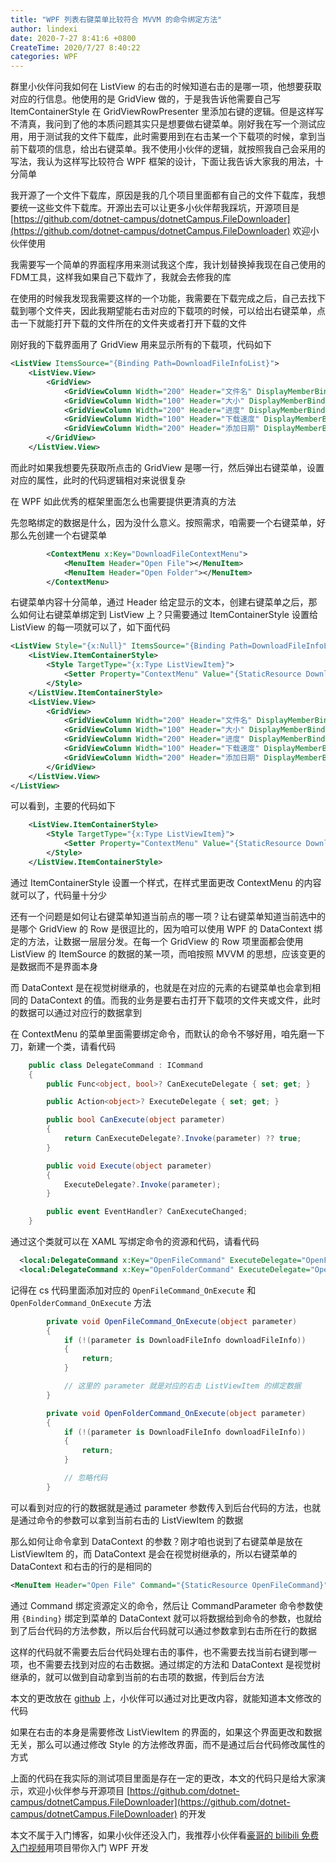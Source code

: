 ```yaml
---
title: "WPF 列表右键菜单比较符合 MVVM 的命令绑定方法"
author: lindexi
date: 2020-7-27 8:41:6 +0800
CreateTime: 2020/7/27 8:40:22
categories: WPF
---
```


群里小伙伴问我如何在 ListView 的右击的时候知道右击的是哪一项，他想要获取对应的行信息。他使用的是 GridView 做的，于是我告诉他需要自己写 ItemContainerStyle 在 GridViewRowPresenter 里添加右键的逻辑。但是这样写不清真，我问到了他的本质问题其实只是想要做右键菜单。刚好我在写一个测试应用，用于测试我的文件下载库，此时需要用到在右击某一个下载项的时候，拿到当前下载项的信息，给出右键菜单。我不使用小伙伴的逻辑，就按照我自己会采用的写法，我认为这样写比较符合 WPF 框架的设计，下面让我告诉大家我的用法，十分简单

<!--more-->


<!-- CreateTime:2020/7/27 8:40:22 -->

<!-- 发布 -->

我开源了一个文件下载库，原因是我的几个项目里面都有自己的文件下载库，我想要统一这些文件下载库。开源出去可以让更多小伙伴帮我踩坑，开源项目是 [https://github.com/dotnet-campus/dotnetCampus.FileDownloader](https://github.com/dotnet-campus/dotnetCampus.FileDownloader) 欢迎小伙伴使用

我需要写一个简单的界面程序用来测试我这个库，我计划替换掉我现在自己使用的FDM工具，这样我如果自己下载炸了，我就会去修我的库

在使用的时候我发现我需要这样的一个功能，我需要在下载完成之后，自己去找下载到哪个文件夹，因此我期望能右击对应的下载项的时候，可以给出右键菜单，点击一下就能打开下载的文件所在的文件夹或者打开下载的文件

刚好我的下载界面用了 GridView 用来显示所有的下载项，代码如下

```xml
<ListView ItemsSource="{Binding Path=DownloadFileInfoList}">
    <ListView.View>
        <GridView>
            <GridViewColumn Width="200" Header="文件名" DisplayMemberBinding="{Binding FileName}" />
            <GridViewColumn Width="100" Header="大小" DisplayMemberBinding="{Binding FileSize}"/>
            <GridViewColumn Width="200" Header="进度" DisplayMemberBinding="{Binding DownloadProcess}"/>
            <GridViewColumn Width="100" Header="下载速度" DisplayMemberBinding="{Binding DownloadSpeed}"/>
            <GridViewColumn Width="200" Header="添加日期" DisplayMemberBinding="{Binding AddedTime}"/>
        </GridView>
    </ListView.View>
```

而此时如果我想要先获取所点击的 GridView 是哪一行，然后弹出右键菜单，设置对应的属性，此时的代码逻辑相对来说很复杂

在 WPF 如此优秀的框架里面怎么也需要提供更清真的方法

先忽略绑定的数据是什么，因为没什么意义。按照需求，咱需要一个右键菜单，好那么先创建一个右键菜单

```xml
        <ContextMenu x:Key="DownloadFileContextMenu">
            <MenuItem Header="Open File"></MenuItem>
            <MenuItem Header="Open Folder"></MenuItem>
        </ContextMenu>
```

右键菜单内容十分简单，通过 Header 给定显示的文本，创建右键菜单之后，那么如何让右键菜单绑定到 ListView 上？只需要通过 ItemContainerStyle 设置给 ListView 的每一项就可以了，如下面代码

```xml
<ListView Style="{x:Null}" ItemsSource="{Binding Path=DownloadFileInfoList}">
    <ListView.ItemContainerStyle>
        <Style TargetType="{x:Type ListViewItem}">
            <Setter Property="ContextMenu" Value="{StaticResource DownloadFileContextMenu}"/>
        </Style>
    </ListView.ItemContainerStyle>
    <ListView.View>
        <GridView>
            <GridViewColumn Width="200" Header="文件名" DisplayMemberBinding="{Binding FileName}" />
            <GridViewColumn Width="100" Header="大小" DisplayMemberBinding="{Binding FileSize}"/>
            <GridViewColumn Width="200" Header="进度" DisplayMemberBinding="{Binding DownloadProcess}"/>
            <GridViewColumn Width="100" Header="下载速度" DisplayMemberBinding="{Binding DownloadSpeed}"/>
            <GridViewColumn Width="200" Header="添加日期" DisplayMemberBinding="{Binding AddedTime}"/>
        </GridView>
    </ListView.View>
</ListView>
```

可以看到，主要的代码如下

```xml
    <ListView.ItemContainerStyle>
        <Style TargetType="{x:Type ListViewItem}">
            <Setter Property="ContextMenu" Value="{StaticResource DownloadFileContextMenu}"/>
        </Style>
    </ListView.ItemContainerStyle>
```

通过 ItemContainerStyle 设置一个样式，在样式里面更改 ContextMenu 的内容就可以了，代码量十分少

还有一个问题是如何让右键菜单知道当前点的哪一项？让右键菜单知道当前选中的是哪个 GridView 的 Row 是很逗比的，因为咱可以使用 WPF 的 DataContext 绑定的方法，让数据一层层分发。在每一个 GridView 的 Row 项里面都会使用 ListView 的 ItemSource 的数据的某一项，而咱按照 MVVM 的思想，应该变更的是数据而不是界面本身

而 DataContext 是在视觉树继承的，也就是在对应的元素的右键菜单也会拿到相同的 DataContext 的值。而我的业务是要右击打开下载项的文件夹或文件，此时的数据可以通过对应行的数据拿到

在 ContextMenu 的菜单里面需要绑定命令，而默认的命令不够好用，咱先磨一下刀，新建一个类，请看代码

```csharp
    public class DelegateCommand : ICommand
    {
        public Func<object, bool>? CanExecuteDelegate { set; get; }

        public Action<object>? ExecuteDelegate { set; get; }

        public bool CanExecute(object parameter)
        {
            return CanExecuteDelegate?.Invoke(parameter) ?? true;
        }

        public void Execute(object parameter)
        {
            ExecuteDelegate?.Invoke(parameter);
        }

        public event EventHandler? CanExecuteChanged;
    }
```

通过这个类就可以在 XAML 写绑定命令的资源和代码，请看代码

```xml
  <local:DelegateCommand x:Key="OpenFileCommand" ExecuteDelegate="OpenFileCommand_OnExecute" ></local:DelegateCommand>
  <local:DelegateCommand x:Key="OpenFolderCommand" ExecuteDelegate="OpenFolderCommand_OnExecute" ></local:DelegateCommand>
```

记得在 cs 代码里面添加对应的 `OpenFileCommand_OnExecute` 和 `OpenFolderCommand_OnExecute` 方法

```csharp
        private void OpenFileCommand_OnExecute(object parameter)
        {
            if (!(parameter is DownloadFileInfo downloadFileInfo))
            {
                return;
            }

            // 这里的 parameter 就是对应的右击 ListViewItem 的绑定数据
        }

        private void OpenFolderCommand_OnExecute(object parameter)
        {
            if (!(parameter is DownloadFileInfo downloadFileInfo))
            {
                return;
            }

            // 忽略代码
        }
```

可以看到对应的行的数据就是通过 parameter 参数传入到后台代码的方法，也就是通过命令的参数可以拿到当前右击的 ListViewItem 的数据

那么如何让命令拿到 DataContext 的参数？刚才咱也说到了右键菜单是放在 ListViewItem 的，而 DataContext 是会在视觉树继承的，所以右键菜单的 DataContext 和右击的行的是相同的

```xml
<MenuItem Header="Open File" Command="{StaticResource OpenFileCommand}" CommandParameter="{Binding}"></MenuItem>
```

通过 Command 绑定资源定义的命令，然后让 CommandParameter 命令参数使用 `{Binding}` 绑定到菜单的 DataContext 就可以将数据给到命令的参数，也就给到了后台代码的方法参数，所以后台代码就可以通过参数拿到右击所在行的数据

这样的代码就不需要去后台代码处理右击的事件，也不需要去找当前右键到哪一项，也不需要去找到对应的右击数据。通过绑定的方法和 DataContext 是视觉树继承的，就可以做到自动拿到当前的右击项的数据，传到后台方法

本文的更改放在 [github](https://github.com/dotnet-campus/dotnetCampus.FileDownloader/commit/5eab15a06a22d287b5622dba55315c0adae2f6e0) 上，小伙伴可以通过对比更改内容，就能知道本文修改的代码

如果在右击的本身是需要修改 ListViewItem 的界面的，如果这个界面更改和数据无关，那么可以通过修改 Style 的方法修改界面，而不是通过后台代码修改属性的方式

上面的代码在我实际的测试项目里面是存在一定的更改，本文的代码只是给大家演示，欢迎小伙伴参与开源项目 [https://github.com/dotnet-campus/dotnetCampus.FileDownloader](https://github.com/dotnet-campus/dotnetCampus.FileDownloader) 的开发

本文不属于入门博客，如果小伙伴还没入门，我推荐小伙伴看[豪哥的 bilibili 免费入门视频](https://space.bilibili.com/32497462)用项目带你入门 WPF 开发

